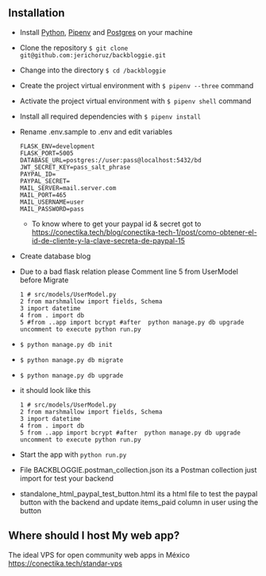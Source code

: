 ## Installation
  - Install [Python](https://www.python.org/downloads/), [Pipenv](https://docs.pipenv.org/) and [Postgres](https://www.postgresql.org/) on your machine
  - Clone the repository `$ git clone git@github.com:jerichoruz/backbloggie.git`
  - Change into the directory `$ cd /backbloggie`
  - Create the project virtual environment with `$ pipenv --three` command
  - Activate the project virtual environment with `$ pipenv shell` command
  - Install all required dependencies with `$ pipenv install`
  - Rename .env.sample to .env and edit variables
      ```
      FLASK_ENV=development
      FLASK_PORT=5005
      DATABASE_URL=postgres://user:pass@localhost:5432/bd
      JWT_SECRET_KEY=pass_salt_phrase
      PAYPAL_ID=
      PAYPAL_SECRET=
      MAIL_SERVER=mail.server.com
      MAIL_PORT=465
      MAIL_USERNAME=user
      MAIL_PASSWORD=pass
      ```
    - To know where to get your paypal id & secret got to https://conectika.tech/blog/conectika-tech-1/post/como-obtener-el-id-de-cliente-y-la-clave-secreta-de-paypal-15

  - Create database blog
  - Due to a bad flask relation please Comment line 5 from UserModel before Migrate
      ```
      1 # src/models/UserModel.py
      2 from marshmallow import fields, Schema
      3 import datetime
      4 from . import db
      5 #from ..app import bcrypt #after  python manage.py db upgrade uncomment to execute python run.py
      ```
  - `$ python manage.py db init`
  - `$ python manage.py db migrate`
  - `$ python manage.py db upgrade`
  - it should look like this
      ```
      1 # src/models/UserModel.py
      2 from marshmallow import fields, Schema
      3 import datetime
      4 from . import db
      5 from ..app import bcrypt #after  python manage.py db upgrade uncomment to execute python run.py
      ```
  
  - Start the app with `python run.py`
  - File BACKBLOGGIE.postman_collection.json its a Postman collection just import for test your backend
  - standalone_html_paypal_test_button.html its a html file to test the paypal button with the backend and update items_paid column in user using the button
   
## Where should I host My web app?
The ideal VPS for open community web apps in México https://conectika.tech/standar-vps
